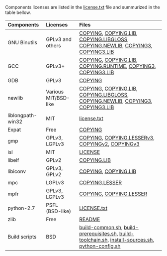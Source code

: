 Components licenses are listed in the [license.txt](license.txt) file and summurized in the table bellow.

| Components        | Licenses                | Files                                                                                                                                                                                                                                        |
| :----------       | :--------               | :-----                                                                                                                                                                                                                                       |
| GNU Binutils      | GPLv3 and others        | [COPYING](src/gdb/COPYING), [COPYING.LIB](src/gdb/COPYING.LIB), [COPYING.LIBGLOSS](src/gdb/COPYING.LIBGLOSS), [COPYING.NEWLIB](src/gdb/COPYING.NEWLIB), [COPYING3](src/gdb/COPYING3), [COPYING3.LIB](src/gdb/COPYING3.LIB)                   |
| GCC               | GPLv3+                  | [COPYING](src/gcc/COPYING), [COPYING.LIB](src/gcc/COPYING.LIB), [COPYING.RUNTIME](src/gcc/COPYING.RUNTIME), [COPYING3](src/gcc/COPYING3), [COPYING3.LIB](src/gcc/COPYING3.LIB)                                                               |
| GDB               | GPLv3                   | [COPYING](src/gdb/gdb/COPYING)                                                                                                                                                                                                               |
| newlib            | Various MIT/BSD-like    | [COPYING](src/newlib/COPYING), [COPYING.LIB](src/newlib/COPYING.LIB), [COPYING.LIBGLOSS](src/newlib/COPYING.LIBGLOSS), [COPYING.NEWLIB](src/newlib/COPYING.NEWLIB), [COPYING3](src/newlib/COPYING3), [COPYING3.LIB](src/newlib/COPYING3.LIB) |
| liblongpath-win32 | MIT                     | [license.txt](src/liblongpath-win32/license.txt)                                                                                                                                                                                             |
| Expat             | Free                    | [COPYING](src/expat-2.1.1/COPYING)                                                                                                                                                                                                           |
| gmp               | GPLv3, LGPLv3           | [COPYING](src/gmp-6.1.0/COPYING), [COPYING.LESSERv3](src/gmp-6.1.0/COPYING.LESSERv3), [COPYINGv2](src/gmp-6.1.0/COPYINGv2), [COPYINGv3](src/gmp-6.1.0/COPYINGv3)                                                                             |
| isl               | MIT                     | [LICENSE](src/isl-0.15/LICENSE)                                                                                                                                                                                                              |
| libelf            | GPLv2                   | [COPYING.LIB](src/libelf-0.8.13/COPYING.LIB)                                                                                                                                                                                                 |
| libiconv          | GPLv3, GPLv2            | [COPYING](src/libiconv-1.14/COPYING), [COPYING.LIB](src/libiconv-1.14/COPYING.LIB)                                                                                                                                                           |
| mpc               | LGPLv3                  | [COPYING.LESSER](src/mpc-1.0.3/COPYING.LESSER)                                                                                                                                                                                               |
| mpfr              | GPLv3, LGPLv3           | [COPYING](src/mpfr-3.1.4/COPYING), [COPYING.LESSER](src/mpfr-3.1.4/COPYING.LESSER)                                                                                                                                                           |
| python-2.7        | PSFL (BSD-like)         | [LICENSE.txt](src/python-2.7.13.amd64/LICENSE.txt)                                                                                                                                                                                           |
| zlib              | Free                    | [README](src/zlib-1.2.8/README)                                                                                                                                                                                                              |
| Build scripts     | BSD                     | [build-common.sh](build-common.sh), [build-prerequisites.sh](build-prerequisites.sh), [build-toolchain.sh](build-toolchain.sh), [install-sources.sh](install-sources.sh), [python-config.sh](python-config.sh)                               |
